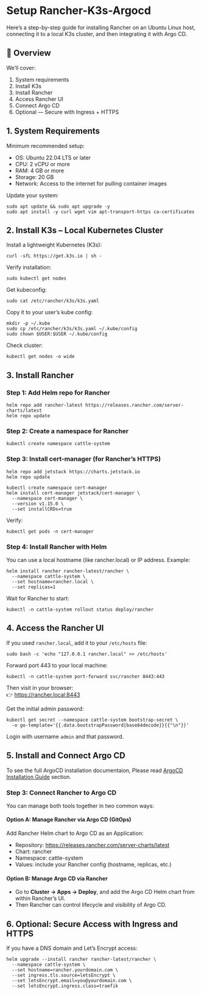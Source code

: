 # Setup Rancher-K3s-Argocd

Here’s a step-by-step guide for installing Rancher on an Ubuntu Linux host, connecting it to a local K3s cluster, and 
then integrating it with Argo CD.


## 🧩 Overview
We’ll cover:
 1. System requirements
 2. Install K3s
 3. Install Rancher
 4. Access Rancher UI
 5. Connect Argo CD
 6. Optional — Secure with Ingress + HTTPS


## 1. System Requirements
Minimum recommended setup:
 * OS: Ubuntu 22.04 LTS or later
 * CPU: 2 vCPU or more
 * RAM: 4 GB or more
 * Storage: 20 GB
 * Network: Access to the internet for pulling container images

Update your system:
```shell
sudo apt update && sudo apt upgrade -y
sudo apt install -y curl wget vim apt-transport-https ca-certificates
```

## 2. Install K3s – Local Kubernetes Cluster
Install a lightweight Kubernetes (K3s):
```shell
curl -sfL https://get.k3s.io | sh -
```

Verify installation:
```shell
sudo kubectl get nodes

```
Get kubeconfig:
```shell
sudo cat /etc/rancher/k3s/k3s.yaml
```

Copy it to your user’s kube config:
```shell
mkdir -p ~/.kube
sudo cp /etc/rancher/k3s/k3s.yaml ~/.kube/config
sudo chown $USER:$USER ~/.kube/config
```

Check cluster:
```shell
kubectl get nodes -o wide
```

## 3. Install Rancher
### Step 1: Add Helm repo for Rancher
```shell
helm repo add rancher-latest https://releases.rancher.com/server-charts/latest
helm repo update
```

### Step 2: Create a namespace for Rancher
```shell
kubectl create namespace cattle-system
```

### Step 3: Install cert-manager (for Rancher’s HTTPS)
```shell
helm repo add jetstack https://charts.jetstack.io
helm repo update

kubectl create namespace cert-manager
helm install cert-manager jetstack/cert-manager \
  --namespace cert-manager \
  --version v1.15.0 \
  --set installCRDs=true
```

Verify:
```shell
kubectl get pods -n cert-manager
```

### Step 4: Install Rancher with Helm
You can use a local hostname (like rancher.local) or IP address.
Example:
```shell
helm install rancher rancher-latest/rancher \
  --namespace cattle-system \
  --set hostname=rancher.local \
  --set replicas=1
```

Wait for Rancher to start:
```shell
kubectl -n cattle-system rollout status deploy/rancher
```

## 4. Access the Rancher UI
If you used `rancher.local`, add it to your `/etc/hosts` file:
```shell
sudo bash -c 'echo "127.0.0.1 rancher.local" >> /etc/hosts'
```

Forward port 443 to your local machine:
```shell
kubectl -n cattle-system port-forward svc/rancher 8443:443
```

Then visit in your browser:  
👉 https://rancher.local:8443

Get the initial admin password:
```shell
kubectl get secret --namespace cattle-system bootstrap-secret \
  -o go-template='{{.data.bootstrapPassword|base64decode}}{{"\n"}}'
```

Login with username `admin` and that password.


## 5. Install and Connect Argo CD
To see the full ArgoCD installation documentaion, Please 
read [ArgoCD Installation Guide](https://github.com/rezaharasani/cms/blob/main/argocd/README.md) section. 


### Step 3: Connect Rancher to Argo CD
You can manage both tools together in two common ways:

#### Option A: Manage Rancher via Argo CD (GitOps)
Add Rancher Helm chart to Argo CD as an Application:
 * Repository: https://releases.rancher.com/server-charts/latest
 * Chart: rancher
 * Namespace: cattle-system
 * Values: include your Rancher config (hostname, replicas, etc.)

#### Option B: Manage Argo CD via Rancher
 * Go to **Cluster → Apps → Deploy**, and add the Argo CD Helm chart from within Rancher’s UI.
 * Then Rancher can control lifecycle and visibility of Argo CD.


## 6. Optional: Secure Access with Ingress and HTTPS
If you have a DNS domain and Let’s Encrypt access:
```shell
helm upgrade --install rancher rancher-latest/rancher \
  --namespace cattle-system \
  --set hostname=rancher.yourdomain.com \
  --set ingress.tls.source=letsEncrypt \
  --set letsEncrypt.email=you@yourdomain.com \
  --set letsEncrypt.ingress.class=traefik
```


